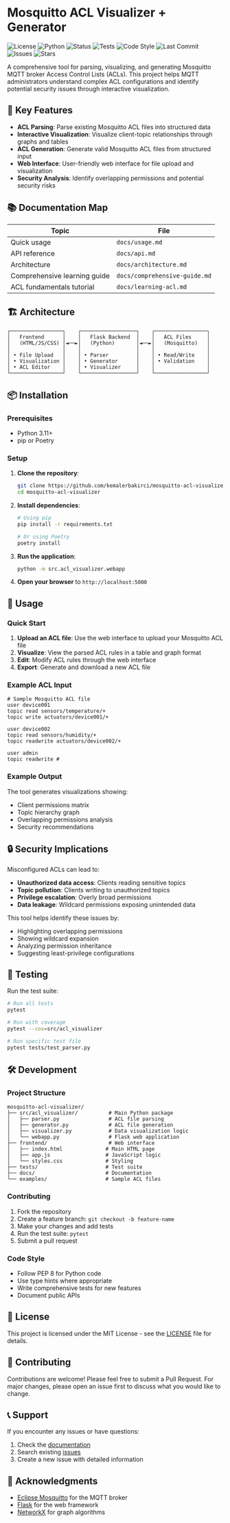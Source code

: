 # Mosquitto ACL Visualizer + Generator

![License](https://img.shields.io/badge/license-MIT-blue.svg)
![Python](https://img.shields.io/badge/python-3.11%2B-blue)
![Status](https://img.shields.io/badge/status-alpha-yellow)
![Tests](https://img.shields.io/badge/tests-pytest-informational)
![Code Style](https://img.shields.io/badge/code%20style-black-000000)
![Last Commit](https://img.shields.io/github/last-commit/yourusername/mosquitto-acl-visualizer)
![Issues](https://img.shields.io/github/issues/yourusername/mosquitto-acl-visualizer)
![Stars](https://img.shields.io/github/stars/yourusername/mosquitto-acl-visualizer?style=social)

A comprehensive tool for parsing, visualizing, and generating Mosquitto MQTT broker Access Control Lists (ACLs). This project helps MQTT administrators understand complex ACL configurations and identify potential security issues through interactive visualization.

## 🚀 Key Features

- **ACL Parsing**: Parse existing Mosquitto ACL files into structured data
- **Interactive Visualization**: Visualize client-topic relationships through graphs and tables
- **ACL Generation**: Generate valid Mosquitto ACL files from structured input
- **Web Interface**: User-friendly web interface for file upload and visualization
- **Security Analysis**: Identify overlapping permissions and potential security risks

## 📚 Documentation Map

| Topic | File |
|-------|------|
| Quick usage | `docs/usage.md` |
| API reference | `docs/api.md` |
| Architecture | `docs/architecture.md` |
| Comprehensive learning guide | `docs/comprehensive-guide.md` |
| ACL fundamentals tutorial | `docs/learning-acl.md` |

## 🏗️ Architecture

```
┌─────────────────┐    ┌──────────────────┐    ┌─────────────────┐
│   Frontend      │    │   Flask Backend  │    │   ACL Files     │
│   (HTML/JS/CSS) │◄──►│   (Python)       │◄──►│   (Mosquitto)   │
│                 │    │                  │    │                 │
│ • File Upload   │    │ • Parser         │    │ • Read/Write    │
│ • Visualization │    │ • Generator      │    │ • Validation    │
│ • ACL Editor    │    │ • Visualizer     │    │                 │
└─────────────────┘    └──────────────────┘    └─────────────────┘
```

## 📦 Installation

### Prerequisites
- Python 3.11+
- pip or Poetry

### Setup

1. **Clone the repository**:
   ```bash
   git clone https://github.com/kemalerbakirci/mosquitto-acl-visualizer.git
   cd mosquitto-acl-visualizer
   ```

2. **Install dependencies**:
   ```bash
   # Using pip
   pip install -r requirements.txt
   
   # Or using Poetry
   poetry install
   ```

3. **Run the application**:
   ```bash
   python -m src.acl_visualizer.webapp
   ```

4. **Open your browser** to `http://localhost:5000`

## 🎯 Usage

### Quick Start

1. **Upload an ACL file**: Use the web interface to upload your Mosquitto ACL file
2. **Visualize**: View the parsed ACL rules in a table and graph format
3. **Edit**: Modify ACL rules through the web interface
4. **Export**: Generate and download a new ACL file

### Example ACL Input

```
# Sample Mosquitto ACL file
user device001
topic read sensors/temperature/+
topic write actuators/device001/+

user device002
topic read sensors/humidity/+
topic readwrite actuators/device002/+

user admin
topic readwrite #
```

### Example Output

The tool generates visualizations showing:
- Client permissions matrix
- Topic hierarchy graph
- Overlapping permissions analysis
- Security recommendations

## 🔒 Security Implications

Misconfigured ACLs can lead to:

- **Unauthorized data access**: Clients reading sensitive topics
- **Topic pollution**: Clients writing to unauthorized topics
- **Privilege escalation**: Overly broad permissions
- **Data leakage**: Wildcard permissions exposing unintended data

This tool helps identify these issues by:
- Highlighting overlapping permissions
- Showing wildcard expansion
- Analyzing permission inheritance
- Suggesting least-privilege configurations

## 🧪 Testing

Run the test suite:

```bash
# Run all tests
pytest

# Run with coverage
pytest --cov=src/acl_visualizer

# Run specific test file
pytest tests/test_parser.py
```

## 🛠️ Development

### Project Structure

```
mosquitto-acl-visualizer/
├── src/acl_visualizer/          # Main Python package
│   ├── parser.py                # ACL file parsing
│   ├── generator.py             # ACL file generation
│   ├── visualizer.py            # Data visualization logic
│   └── webapp.py                # Flask web application
├── frontend/                    # Web interface
│   ├── index.html              # Main HTML page
│   ├── app.js                  # JavaScript logic
│   └── styles.css              # Styling
├── tests/                      # Test suite
├── docs/                       # Documentation
└── examples/                   # Sample ACL files
```

### Contributing

1. Fork the repository
2. Create a feature branch: `git checkout -b feature-name`
3. Make your changes and add tests
4. Run the test suite: `pytest`
5. Submit a pull request

### Code Style

- Follow PEP 8 for Python code
- Use type hints where appropriate
- Write comprehensive tests for new features
- Document public APIs

## 📄 License

This project is licensed under the MIT License - see the [LICENSE](LICENSE) file for details.

## 🤝 Contributing

Contributions are welcome! Please feel free to submit a Pull Request. For major changes, please open an issue first to discuss what you would like to change.

## 📞 Support

If you encounter any issues or have questions:

1. Check the [documentation](docs/)
2. Search existing [issues](https://github.com/yourusername/mosquitto-acl-visualizer/issues)
3. Create a new issue with detailed information

## 🙏 Acknowledgments

- [Eclipse Mosquitto](https://mosquitto.org/) for the MQTT broker
- [Flask](https://flask.palletsprojects.com/) for the web framework
- [NetworkX](https://networkx.org/) for graph algorithms
